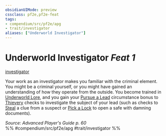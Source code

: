 ```yaml
---
obsidianUIMode: preview
cssclass: pf2e,pf2e-feat
tags:
- compendium/src/pf2e/apg
- trait/investigator
aliases: ["Underworld Investigator"]
---
```

# Underworld Investigator  *Feat 1*  
[investigator](/rules/traits/investigator-apg.md)  


Your work as an investigator makes you familiar with the criminal element. You might be a criminal yourself, or you might have gained an understanding of how they operate from the outside. You become trained in [Underworld Lore](/compendium/skills.md#Lore), and you gain your [Pursue a Lead](/rules/actions/pursue-a-lead-apg.md) circumstance bonus to [Thievery](/compendium/skills.md#Thievery) checks to investigate the subject of your lead (such as checks to [Steal](/rules/actions/steal.md) a clue from a suspect or [Pick a Lock](/rules/actions/pick-a-lock.md) to open a safe with damning documents).

*Source: Advanced Player's Guide p. 60*  
%% #compendium/src/pf2e/apg #trait/investigator %%